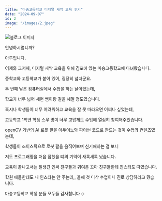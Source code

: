 ```yaml
---
title: "마송고등학교 디지털 새싹 교육 후기"
date: "2024-09-07"
id: 2
image: "/images/2.jpeg"
---
```


![블로그 이미지](/images/2.jpeg)

안녕하시렵니까?

아투입니다.

어제와 그저께, 디지털 새싹 교육을 위해 김포에 있는 마송고등학교에 다녀왔습니다.

중학교와 고등학교가 붙어 있어, 굉장히 넓더군요.

두 번째 날은 컴퓨터실에서 수업을 하는 날이었는데,

학교가 너무 넓어 세현 쌤이랑 길을 헤맬 정도였습니다.

혹시나 학생들이 너무 어려워하고 교육을 잘 못 따라오면 어쩌나 싶었는데,

고등학교 1학년 학생 스무 명이 너무 고맙게도 수업에 열심히 참여해주었습니다.

openCV 기반의 AI 로봇 팔을 아두이노와 파이썬 코드로 만드는 것이 수업의 컨텐츠였는데,

학생들이 조이스틱으로 로봇 팔을 움직여보며 신기해하는 걸 보니

저도 프로그래밍을 처음 접했을 떄의 기억이 새록새록 났습니다.

교육이 끝나고서는 잘생긴 인싸 친구들과 귀여운 꼬마 친구들한테 인스타도 따였습니다.

학원 애들한테도 내 인스타는 안 주는데,, 올해 첫 디삭 수업이니 진로 상담하라고 줬습니다.

마송고등학교 학생 분들 모두들 감사합니다 :)